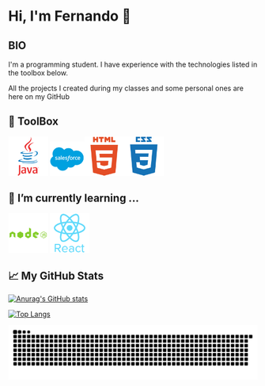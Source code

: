 # Hi, I'm Fernando 👋

## BIO

I'm a programming student. I have experience with the technologies listed in the toolbox below.

All the projects I created during my classes and some personal ones are here on my GitHub


## 🧰 ToolBox

 <img src='https://github.com/devicons/devicon/blob/master/icons/java/java-original-wordmark.svg' title="JAVA" width="80" height="80">  <img src='https://github.com/devicons/devicon/blob/master/icons/salesforce/salesforce-original.svg' title="Salesforce" width="70" height="70"><img src='https://github.com/devicons/devicon/blob/master/icons/html5/html5-plain-wordmark.svg' title="HTML" width="80" height="80"><img src='https://github.com/devicons/devicon/blob/master/icons/css3/css3-plain-wordmark.svg' title="CSS" width="80" height="80">
 


## 🌱 I’m currently learning ...

<img src='https://github.com/devicons/devicon/blob/master/icons/nodejs/nodejs-plain-wordmark.svg' title="NodeJs" width="80" height="80"> <img src='https://github.com/devicons/devicon/blob/master/icons/react/react-original-wordmark.svg' title="React" width="80" height="80"> 


## &#x1f4c8; My GitHub Stats

[![Anurag's GitHub stats](https://github-readme-stats.vercel.app/api?username=favanso&count_private=true&show_icons=true&theme=vue&hide=contribs,issues)](https://github.com/anuraghazra/github-readme-stats)

[![Top Langs](https://github-readme-stats.vercel.app/api/top-langs/?username=favanso&layout=compact)](https://github.com/anuraghazra/github-readme-stats)

 ![Snake animation](https://github.com/favanso/favanso/blob/output/github-contribution-grid-snake.svg)

<!--
**favanso/favanso** is a ✨ _special_ ✨ repository because its `README.md` (this file) appears on your GitHub profile.

Here are some ideas to get you started:

- 🔭 I’m currently working on ...
- 🌱 I’m currently learning ...
- 👯 I’m looking to collaborate on ... on open source projects.
- 🤔 I’m looking for help with ...
- 💬 Ask me about ...
- 📫 How to reach me: ...
- 😄 Pronouns: ...
- ⚡ Fun fact: ...
-->
